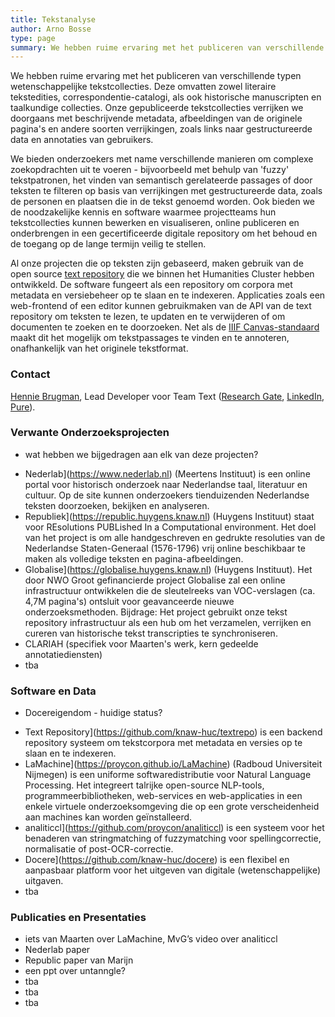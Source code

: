 ```yaml
---
title: Tekstanalyse
author: Arno Bosse
type: page
summary: We hebben ruime ervaring met het publiceren van verschillende typen wetenschappelijke tekstcollecties, zowel literaire tekstedities, correspondentie-catalogi, als ook historische manuscripten en taalkundige collecties.
---
```

We hebben ruime ervaring met het publiceren van verschillende typen wetenschappelijke tekstcollecties. Deze omvatten zowel literaire tekstedities, correspondentie-catalogi, als ook historische manuscripten en taalkundige collecties. Onze gepubliceerde tekstcollecties verrijken we doorgaans met beschrijvende metadata, afbeeldingen van de originele pagina's en andere soorten verrijkingen, zoals links naar gestructureerde data en annotaties van gebruikers.

We bieden onderzoekers met name verschillende manieren om complexe zoekopdrachten uit te voeren - bijvoorbeeld met behulp van 'fuzzy' tekstpatronen, het vinden van semantisch gerelateerde passages of door teksten te filteren op basis van verrijkingen met gestructureerde data, zoals de personen en plaatsen die in de tekst genoemd worden. Ook bieden we de noodzakelijke kennis en software waarmee projectteams hun tekstcollecties kunnen bewerken en visualiseren, online publiceren en onderbrengen in een gecertificeerde digitale repository om het behoud en de toegang op de lange termijn veilig te stellen.

Al onze projecten die op teksten zijn gebaseerd, maken gebruik van de open source [text repository](https://github.com/knaw-huc/textrepo) die we binnen het Humanities Cluster hebben ontwikkeld. De software fungeert als een repository om corpora met metadata en versiebeheer op te slaan en te indexeren. Applicaties zoals een web-frontend of een editor kunnen gebruikmaken van de API van de text repository om teksten te lezen, te updaten en te verwijderen of om documenten te zoeken en te doorzoeken. Net als de [IIIF Canvas-standaard](https://iiif.io/) maakt dit het mogelijk om tekstpassages te vinden en te annoteren, onafhankelijk van het originele tekstformat.

### Contact

[Hennie Brugman](mailto:hennie.brugman@di.huc.knaw.nl), Lead Developer voor Team Text ([Research Gate](https://www.researchgate.net/profile/Hennie-Brugman), [LinkedIn](https://nl.linkedin.com/in/hennie-brugman-8327369), [Pure](https://pure.knaw.nl/portal/en/persons/h-brugman)).

### Verwante Onderzoeksprojecten

+ wat hebben we bijgedragen aan elk van deze projecten?

* Nederlab](https://www.nederlab.nl) (Meertens Instituut) is een online portal voor historisch onderzoek naar Nederlandse taal, literatuur en cultuur. Op de site kunnen onderzoekers tienduizenden Nederlandse teksten doorzoeken, bekijken en analyseren.
* Republiek](https://republic.huygens.knaw.nl) (Huygens Instituut) staat voor REsolutions PUBLished In a Computational environment. Het doel van het project is om alle handgeschreven en gedrukte resoluties van de Nederlandse Staten-Generaal (1576-1796) vrij online beschikbaar te maken als volledige teksten en pagina-afbeeldingen.
* Globalise](https://globalise.huygens.knaw.nl) (Huygens Instituut). Het door NWO Groot gefinancierde project Globalise zal een online infrastructuur ontwikkelen die de sleutelreeks van VOC-verslagen (ca. 4,7M pagina's) ontsluit voor geavanceerde nieuwe onderzoeksmethoden. Bijdrage: Het project gebruikt onze tekst repository infrastructuur als een hub om het verzamelen, verrijken en cureren van historische tekst transcripties te synchroniseren.
* CLARIAH (specifiek voor Maarten's werk, kern gedeelde annotatiediensten)
* tba


### Software en Data

+ Docereigendom - huidige status?

* Text Repository](https://github.com/knaw-huc/textrepo) is een backend repository systeem om tekstcorpora met metadata en versies op te slaan en te indexeren.
* LaMachine](https://proycon.github.io/LaMachine) (Radboud Universiteit Nijmegen) is een uniforme softwaredistributie voor Natural Language Processing. Het integreert talrijke open-source NLP-tools, programmeerbibliotheken, web-services en web-applicaties in een enkele virtuele onderzoeksomgeving die op een grote verscheidenheid aan machines kan worden geïnstalleerd.
* analiticcl](https://github.com/proycon/analiticcl) is een systeem voor het benaderen van stringmatching of fuzzymatching voor spellingcorrectie, normalisatie of post-OCR-correctie.
* Docere](https://github.com/knaw-huc/docere) is een flexibel en aanpasbaar platform voor het uitgeven van digitale (wetenschappelijke) uitgaven.
* tba

### Publicaties en Presentaties

* iets van Maarten over LaMachine, MvG’s video over analiticcl
* Nederlab paper
* Republic paper van Marijn
* een ppt over untanngle?
* tba
* tba
* tba
